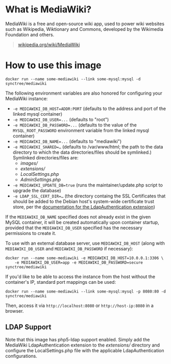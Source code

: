 # What is MediaWiki?

MediaWiki is a free and open-source wiki app, used to power wiki websites such
as Wikipedia, Wiktionary and Commons, developed by the Wikimedia Foundation and
others.

> [wikipedia.org/wiki/MediaWiki](https://en.wikipedia.org/wiki/MediaWiki)

# How to use this image

    docker run --name some-mediawiki --link some-mysql:mysql -d synctree/mediawiki

The following environment variables are also honored for configuring your
MediaWiki instance:

 - `-e MEDIAWIKI_DB_HOST=ADDR:PORT` (defaults to the address and port of the
   linked mysql container)
 - `-e MEDIAWIKI_DB_USER=...` (defaults to "root")
 - `-e MEDIAWIKI_DB_PASSWORD=...` (defaults to the value of the
   `MYSQL_ROOT_PASSWORD` environment variable from the linked mysql container)
 - `-e MEDIAWIKI_DB_NAME=...` (defaults to "mediawiki")
 - `-e MEDIAWIKI_SHARED=…` (defaults to /var/www/html; the path to the data directory to which the data directories/files should be symlinked.) Symlinked directories/files are:
 	- _images/_
 	- _extensions/_
 	- _LocalSettings.php_
 	- _AdminSettings.php_
 - `-e MEDIAWIKI_UPDATE_DB=true` (runs the maintainer/update.php script to upgrade the database)
 - `-e LDAP_SSL_CERT_DIR=…` (the directory containg the SSL Certificates that should be added to the Debian host's system-wide certificate trust store, per the [documentation for the LdapAuthentication extension](http://www.mediawiki.org/wiki/Extension:LDAP_Authentication/Requirements))


If the `MEDIAWIKI_DB_NAME` specified does not already exist in the given MySQL
container,  it will be created automatically upon container startup, provided
that the `MEDIAWIKI_DB_USER` specified has the necessary permissions to create
it.

To use with an external database server, use `MEDIAWIKI_DB_HOST` (along with
`MEDIAWIKI_DB_USER` and `MEDIAWIKI_DB_PASSWORD` if necessary):

    docker run --name some-mediawiki -e MEDIAWIKI_DB_HOST=10.0.0.1:3306 \
        -e MEDIAWIKI_DB_USER=app -e MEDIAWIKI_DB_PASSWORD=secure synctree/mediawiki

If you'd like to be able to access the instance from the host without the
container's IP, standard port mappings can be used:

    docker run --name some-mediawiki --link some-mysql:mysql -p 8080:80 -d synctree/mediawiki

Then, access it via `http://localhost:8080` or `http://host-ip:8080` in a browser.

## LDAP Support

Note that this image has php5-ldap support enabled. Simply add the MediaWiki LdapAuthentication extension to the _extensions/_ directory and configure the LocalSettings.php file with the applicable LdapAuthentication configurations.